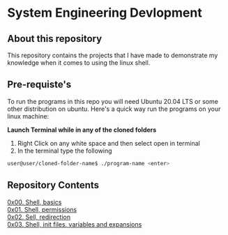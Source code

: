 # System Engineering Devlopment

## About this repository

This repository contains the projects that I have made to demonstrate my
knowledge when it comes to using the linux shell.

## Pre-requiste's

To run the programs in this repo you will need Ubuntu 20.04 LTS or some other
distribution on ubuntu. Here's a quick way run the programs on your linux
machine:

**Launch Terminal while in any of the cloned folders**

1. Right Click on any white space and then select open in terminal
2. In the terminal type the following

```bash
user@user/cloned-folder-name$ ./program-name <enter>
```

## Repository Contents

[0x00. Shell, basics](./0x00-shell_basics/README.md)
<br>
[0x01. Shell, permissions](./0x01-shell_permissions/README.md)
<br>
[0x02. Sell, redirection](./0x02-shell_redirections/README.md)
<br>
[0x03. Shell, init files, variables and expansions](./0x03-shell_variables_expansions/README.md)
